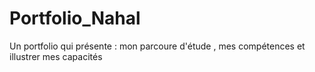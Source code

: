 # Portfolio_Nahal
 Un portfolio qui présente : mon parcoure d'étude , mes compétences et illustrer  mes capacités 
